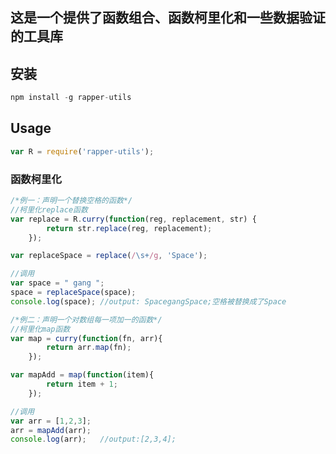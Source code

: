 ## 这是一个提供了函数组合、函数柯里化和一些数据验证的工具库

## 安装
```javascript
npm install -g rapper-utils
```

## Usage
```javascript
var R = require('rapper-utils');
```

### 函数柯里化
```javascript
/*例一：声明一个替换空格的函数*/
//柯里化replace函数
var replace = R.curry(function(reg, replacement, str) {
    	return str.replace(reg, replacement);
	});

var replaceSpace = replace(/\s+/g, 'Space');

//调用
var space = " gang ";
space = replaceSpace(space);
console.log(space); //output: SpacegangSpace;空格被替换成了Space

/*例二：声明一个对数组每一项加一的函数*/
//柯里化map函数
var map = curry(function(fn, arr){
		return arr.map(fn);
	});

var mapAdd = map(function(item){
		return item + 1;
	});

//调用
var arr = [1,2,3];
arr = mapAdd(arr);
console.log(arr);	//output:[2,3,4];
```
